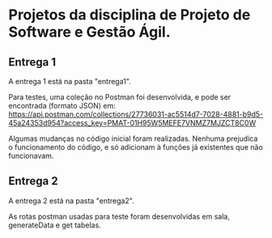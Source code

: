 # Projetos da disciplina de Projeto de Software e Gestão Ágil.

## Entrega 1
A entrega 1 está na pasta "entrega1".

Para testes, uma coleção no Postman foi desenvolvida, e pode ser encontrada (formato JSON) em:
https://api.postman.com/collections/27736031-ac5514d7-7028-4881-b9d5-45a24353d954?access_key=PMAT-01H95W5MEFE7VNMZ7MJZCT8C0W

Algumas mudanças no código inicial foram realizadas. Nenhuma prejudica o funcionamento do código, e só adicionam à funções já existentes que não funcionavam.

## Entrega 2
A entrega 2 está na pasta "entrega2".

As rotas postman usadas para teste foram desenvolvidas em sala, generateData e get tabelas.
